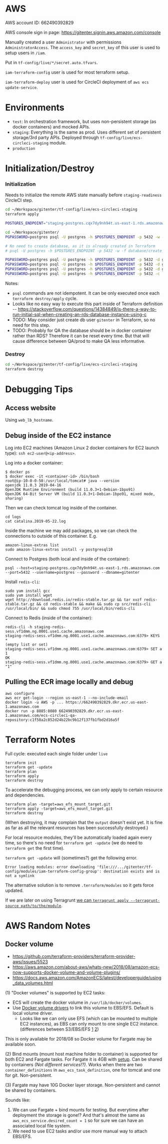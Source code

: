 # AWS

AWS account ID: 662490392829

AWS console sign in page: https://gitenter.signin.aws.amazon.com/console

Manually created a user `Administrator` with permissions `AdministratorAccess`. The `access_key` and `secret_key` of this user is used to setup users in `/iam`.

Put in `tf-config/live/*/secret.auto.tfvars`.

`iam-terraform-config` user is used for most terraform setup.

`iam-terraform-deploy` user is used for CircleCI deployment of `aws ecs update-service`.

# Environments

+ `test`: In orchestration framework, but uses non-persistent storage (as docker containers) and mocked APIs.
+ `staging`: Everything is the same as prod. Uses different set of persistent storage/3rd party APIs. Deployed through `tf-config/live/ecs-circleci-staging` module.
+ `production`

# Initialization/Destroy

### Initialization

Needs to initialize the remote AWS state manually before `staging-readiness` CircleCI step.

```bash
cd ~/Workspace/gitenter/tf-config/live/ecs-circleci-staging
terraform apply
```

```bash
POSTGRES_ENDPOINT="staging-postgres.cqx7dy9nh94t.us-east-1.rds.amazonaws.com"

cd ~/Workspace/gitenter/
PGPASSWORD=postgres psql -U postgres -h $POSTGRES_ENDPOINT -p 5432 -w -f database/create_users.sql

# No need to create database, as it is already created in Terraform
# psql -U postgres -h $POSTGRES_ENDPOINT -p 5432 -w -f database/create_database.sql -v dbname=gitenter

PGPASSWORD=postgres psql -U postgres -h $POSTGRES_ENDPOINT -p 5432 -d gitenter -w -f database/initiate_database.sql
PGPASSWORD=postgres psql -U postgres -h $POSTGRES_ENDPOINT -p 5432 -d gitenter -w -f database/privilege_control.sql
PGPASSWORD=postgres psql -U postgres -h $POSTGRES_ENDPOINT -p 5432 -d gitenter -w -f database/alter_sequence.sql
PGPASSWORD=postgres psql -U postgres -h $POSTGRES_ENDPOINT -p 5432 -c 'ALTER DATABASE gitenter OWNER TO gitenter;'
```

Notes:

- `psql` commands are not idempotent. It can be only executed once each `terraform destroy/apply` cycle.
- Looks like no easy way to execute this part inside of Terraform definition -- https://stackoverflow.com/questions/14384849/is-there-a-way-to-run-initial-sql-when-creating-an-rds-database-instance-using-c
- TODO: May consider just create db user `gitenter` in Terraform, so no need for this step.
- TODO: Probably for QA the database should be in docker container rather than RDS? Therefore it can be reset every time. But that will cause difference between QA/prod to make QA less informative.

### Destroy

```bash
cd ~/Workspace/gitenter/tf-config/live/ecs-circleci-staging
terraform destroy
```

# Debugging Tips

## Access website

Using `web_lb_hostname`.

## Debug inside of the EC2 instance

Log into EC2 machines (Amazon Linux 2 docker containers for EC2 launch type): `ssh ec2-user@<ip-address>`.

Log into a docker container:

```
$ docker ps
$ docker exec -it <container-id> /bin/bash
root@ip-10-0-0-50:/usr/local/tomcat# java --version
openjdk 11.0.3 2019-04-16
OpenJDK Runtime Environment (build 11.0.3+1-Debian-1bpo91)
OpenJDK 64-Bit Server VM (build 11.0.3+1-Debian-1bpo91, mixed mode, sharing)
```

Then we can check tomcat log inside of the container.

```
cd logs
cat catalina.2019-05-22.log
```

Inside the machine we may add packages, so we can check the connections to outside of this container. E.g.

```
amazon-linux-extras list
sudo amazon-linux-extras install -y postgresql10
```

Connect to Postgres (both local and inside of the container):

```
psql --host=staging-postgres.cqx7dy9nh94t.us-east-1.rds.amazonaws.com --port=5432 --username=postgres --password --dbname=gitenter
```

Install `redis-cli`:

```
sudo yum install gcc
sudo yum install wget
wget http://download.redis.io/redis-stable.tar.gz && tar xvzf redis-stable.tar.gz && cd redis-stable && make && sudo cp src/redis-cli /usr/local/bin/ && sudo chmod 755 /usr/local/bin/redis-cli
```

Connect to Redis (inside of the container):

```
redis-cli -h staging-redis-sess.vf1dmm.ng.0001.use1.cache.amazonaws.com
staging-redis-sess.vf1dmm.ng.0001.use1.cache.amazonaws.com:6379> KEYS *
(empty list or set)
staging-redis-sess.vf1dmm.ng.0001.use1.cache.amazonaws.com:6379> SET a 1
OK
staging-redis-sess.vf1dmm.ng.0001.use1.cache.amazonaws.com:6379> GET a
"1"
```

## Pulling the ECR image locally and debug

```
aws configure
aws ecr get-login --region us-east-1 --no-include-email
docker login -u AWS -p ... https://662490392829.dkr.ecr.us-east-1.amazonaws.com
docker run -p 8885:8080 662490392829.dkr.ecr.us-east-1.amazonaws.com/ecs-circleci-qa-repository:c1f58a2c852d24b22bc9b12f137fb1fbd2d16a5f
```

# Terraform Notes

Full cycle: executed each single folder under `live`

```
terraform init
terraform get -update
terraform plan
terraform apply
terraform destroy
```

To accelerate the debugging process, we can only apply to certain resource and dependencies.

```
terraform plan -target=aws_efs_mount_target.git
terraform apply -target=aws_efs_mount_target.git
terraform destroy
```

(When destroying, it may complain that the `output` doesn't exist yet. It is fine as far as all the relevant resources has been successfully destroyed.)

For local resource modules, they'll be automatically loaded again every time, so there's no need for `terraform get -update` (we do need to `terraform get` the first time).

`terraform get -update` will (sometimes?) get the following error.

```
Error loading modules: error downloading 'file:///.../gitenter/tf-config/modules/iam-terraform-config-group': destination exists and is not a symlink
```

The alternative solution is to remove `.terraform/modules` so it gets force updated.

If we are later on using Terragrunt [we can `terragrunt apply --terragrunt-source path/to/the/module`](https://github.com/gruntwork-io/terragrunt#working-locally).

# AWS Random Notes

## Docker volume

- https://github.com/terraform-providers/terraform-provider-aws/issues/5523
- https://aws.amazon.com/about-aws/whats-new/2018/08/amazon-ecs-now-supports-docker-volume-and-volume-plugins/
- https://docs.aws.amazon.com/AmazonECS/latest/developerguide/using_data_volumes.html

(1) "Docker volumes" is supported by EC2 tasks:

- ECS will create the docker volume in `/var/lib/docker/volumes`.
- Use [Docker volume drivers](https://docs.docker.com/engine/extend/plugins_volume/) to link this volume to EBS/EFS. Default is local volume driver.
  - Looks like we can only use EFS (which can be mounted to multiple EC2 instances), as EBS can only mount to one single EC2 instance. (differences between S3/EBS/EFS [1](https://dzone.com/articles/confused-by-aws-storage-options-s3-ebs-amp-efs-explained) [2](https://www.cloudberrylab.com/resources/blog/amazon-s3-vs-ebs-vs-efs/))

This is only available for 2018/08 so Docker volume for Fargate may be available soon.

(2) Bind mounts (mount host machine folder to container) is supported for both EC2 and Fargate tasks. For Fargate it is 4GB with [setup](https://docs.aws.amazon.com/AmazonECS/latest/developerguide/fargate-task-storage.html). Can be shared by containers *(Not different services!?)*. Works when there are two `container_definitions` in `aws_ecs_task_definition`, one for tomcat and one for git. Non-persistent.

(3) Fargate may have 10G Docker layer storage. Non-persistent and cannot be shared by containers.

Sounds like:

1. We can use Fargate + bind mounts for testing. But everytime after deployment the storage is gone!? And that's almost the same as `aws_ecs_service.desired_count = 1` so for sure we can have an associated local file system.
2. We need to use EC2 tasks and/or use more manual way to attach EBS/EFS.
